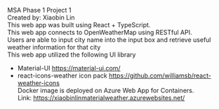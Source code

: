 MSA Phase 1 Project 1 <br />
Created by: Xiaobin Lin <br />
This web app was built using React + TypeScript. <br />
This web app connects to OpenWeatherMap using RESTful API. <br />
Users are able to input city name into the input box and retrieve useful weather information for that city <br />
This web app utilized the following UI library  <br />
 - Material-UI https://material-ui.com/ <br />
 - react-icons-weather icon pack https://github.com/williamsb/react-weather-icons <br />
Docker image is deployed on Azure Web App for Containers. <br />
Link: https://xiaobinlinmaterialweather.azurewebsites.net/